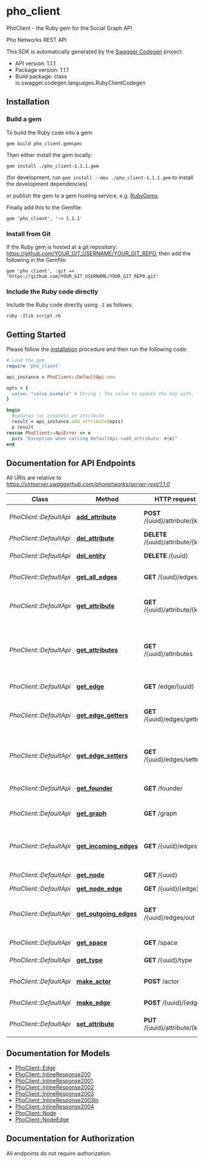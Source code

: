 # pho_client

PhoClient - the Ruby gem for the Social Graph API

Pho Networks REST API

This SDK is automatically generated by the [Swagger Codegen](https://github.com/swagger-api/swagger-codegen) project:

- API version: 1.1.1
- Package version: 1.1.1
- Build package: class io.swagger.codegen.languages.RubyClientCodegen

## Installation

### Build a gem

To build the Ruby code into a gem:

```shell
gem build pho_client.gemspec
```

Then either install the gem locally:

```shell
gem install ./pho_client-1.1.1.gem
```
(for development, run `gem install --dev ./pho_client-1.1.1.gem` to install the development dependencies)

or publish the gem to a gem hosting service, e.g. [RubyGems](https://rubygems.org/).

Finally add this to the Gemfile:

    gem 'pho_client', '~> 1.1.1'

### Install from Git

If the Ruby gem is hosted at a git repository: https://github.com/YOUR_GIT_USERNAME/YOUR_GIT_REPO, then add the following in the Gemfile:

    gem 'pho_client', :git => 'https://github.com/YOUR_GIT_USERNAME/YOUR_GIT_REPO.git'

### Include the Ruby code directly

Include the Ruby code directly using `-I` as follows:

```shell
ruby -Ilib script.rb
```

## Getting Started

Please follow the [installation](#installation) procedure and then run the following code:
```ruby
# Load the gem
require 'pho_client'

api_instance = PhoClient::DefaultApi.new

opts = { 
  value: "value_example" # String | The value to update the key with.
}

begin
  #updates (or creates) an attribute
  result = api_instance.add_attribute(opts)
  p result
rescue PhoClient::ApiError => e
  puts "Exception when calling DefaultApi->add_attribute: #{e}"
end

```

## Documentation for API Endpoints

All URIs are relative to *https://virtserver.swaggerhub.com/phonetworks/server-rest/1.1.0*

Class | Method | HTTP request | Description
------------ | ------------- | ------------- | -------------
*PhoClient::DefaultApi* | [**add_attribute**](docs/DefaultApi.md#add_attribute) | **POST** /{uuid}/attribute/{key} | updates (or creates) an attribute
*PhoClient::DefaultApi* | [**del_attribute**](docs/DefaultApi.md#del_attribute) | **DELETE** /{uuid}/attribute/{key} | deletes an attribute
*PhoClient::DefaultApi* | [**del_entity**](docs/DefaultApi.md#del_entity) | **DELETE** /{uuid} | deletes an entity
*PhoClient::DefaultApi* | [**get_all_edges**](docs/DefaultApi.md#get_all_edges) | **GET** /{uuid}/edges/all | retrieves the edges of a node
*PhoClient::DefaultApi* | [**get_attribute**](docs/DefaultApi.md#get_attribute) | **GET** /{uuid}/attribute/{key} | retrieves the value of an entity attribute
*PhoClient::DefaultApi* | [**get_attributes**](docs/DefaultApi.md#get_attributes) | **GET** /{uuid}/attributes | retrieves the existing attribute keys of an entity (edge or node)
*PhoClient::DefaultApi* | [**get_edge**](docs/DefaultApi.md#get_edge) | **GET** /edge/{uuid} | retrieves an edge
*PhoClient::DefaultApi* | [**get_edge_getters**](docs/DefaultApi.md#get_edge_getters) | **GET** /{uuid}/edges/getters | retrieves the edge getter methods of a node
*PhoClient::DefaultApi* | [**get_edge_setters**](docs/DefaultApi.md#get_edge_setters) | **GET** /{uuid}/edges/setters | retrieves the edge setter methods of a node
*PhoClient::DefaultApi* | [**get_founder**](docs/DefaultApi.md#get_founder) | **GET** /founder | retrieves the Graph Founder
*PhoClient::DefaultApi* | [**get_graph**](docs/DefaultApi.md#get_graph) | **GET** /graph | retrieves the main Graph
*PhoClient::DefaultApi* | [**get_incoming_edges**](docs/DefaultApi.md#get_incoming_edges) | **GET** /{uuid}/edges/in | retrieves the incoming edges of a node
*PhoClient::DefaultApi* | [**get_node**](docs/DefaultApi.md#get_node) | **GET** /{uuid} | retrieves a node
*PhoClient::DefaultApi* | [**get_node_edge**](docs/DefaultApi.md#get_node_edge) | **GET** /{uuid}/{edge} | edge getter
*PhoClient::DefaultApi* | [**get_outgoing_edges**](docs/DefaultApi.md#get_outgoing_edges) | **GET** /{uuid}/edges/out | retrieves the outgoing edges of a node
*PhoClient::DefaultApi* | [**get_space**](docs/DefaultApi.md#get_space) | **GET** /space | retrieves the Space
*PhoClient::DefaultApi* | [**get_type**](docs/DefaultApi.md#get_type) | **GET** /{uuid}/type | fetches entity type
*PhoClient::DefaultApi* | [**make_actor**](docs/DefaultApi.md#make_actor) | **POST** /actor | creates an Actor object
*PhoClient::DefaultApi* | [**make_edge**](docs/DefaultApi.md#make_edge) | **POST** /{uuid}/{edge} | creates an edge
*PhoClient::DefaultApi* | [**set_attribute**](docs/DefaultApi.md#set_attribute) | **PUT** /{uuid}/attribute/{key} | updates (or creates) an attribute


## Documentation for Models

 - [PhoClient::Edge](docs/Edge.md)
 - [PhoClient::InlineResponse200](docs/InlineResponse200.md)
 - [PhoClient::InlineResponse2001](docs/InlineResponse2001.md)
 - [PhoClient::InlineResponse2002](docs/InlineResponse2002.md)
 - [PhoClient::InlineResponse2003](docs/InlineResponse2003.md)
 - [PhoClient::InlineResponse2003In](docs/InlineResponse2003In.md)
 - [PhoClient::InlineResponse2004](docs/InlineResponse2004.md)
 - [PhoClient::Node](docs/Node.md)
 - [PhoClient::NodeEdge](docs/NodeEdge.md)


## Documentation for Authorization

 All endpoints do not require authorization.

